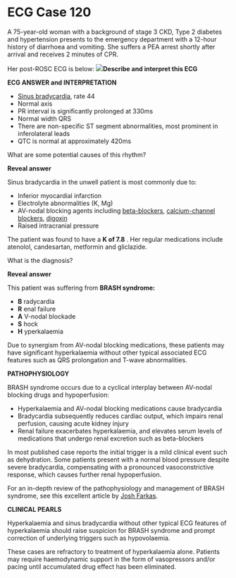 # ECG Case 120


A 75-year-old woman with a background of stage 3 CKD, Type 2 diabetes and hypertension presents to the emergency department with a 12-hour history of diarrhoea and vomiting. She suffers a PEA arrest shortly after arrival and receives 2 minutes of CPR. 


Her post-ROSC ECG is below:
![](https://litfl.com/wp-content/uploads/2018/03/ECG-Case-120-BRASH.png)**Describe and interpret this ECG** 

**ECG ANSWER and INTERPRETATION** 

- [Sinus bradycardia](https://litfl.com/sinus-bradycardia-ecg-library/), rate 44
- Normal axis
- PR interval is significantly prolonged at 330ms
- Normal width QRS
- There are non-specific ST segment abnormalities, most prominent in inferolateral leads
- QTC is normal at approximately 420ms


What are some potential causes of this rhythm?

**Reveal answer** 


Sinus bradycardia in the unwell patient is most commonly due to:

- Inferior myocardial infarction
- Electrolyte abnormalities (K, Mg)
- AV-nodal blocking agents including [beta-blockers](https://litfl.com/beta-blocker-and-calcium-channel-blocker-toxicity/), [calcium-channel blockers](https://litfl.com/beta-blocker-and-calcium-channel-blocker-toxicity/), [digoxin](https://litfl.com/digoxin-toxicity-ecg-library/)
- Raised intracranial pressure


The patient was found to have a **K of 7.8** . Her regular medications include atenolol, candesartan, metformin and gliclazide.


What is the diagnosis?

**Reveal answer** 


This patient was suffering from **BRASH syndrome:** 

- **B** radycardia
- **R** enal failure
- **A** V-nodal blockade
- **S** hock
- **H** yperkalaemia


Due to synergism from AV-nodal blocking medications, these patients may have significant hyperkalaemia without other typical associated ECG features such as QRS prolongation and T-wave abnormalities.

**PATHOPHYSIOLOGY** 


BRASH syndrome occurs due to a cyclical interplay between AV-nodal blocking drugs and hypoperfusion:

- Hyperkalaemia and AV-nodal blocking medications cause bradycardia
- Bradycardia subsequently reduces cardiac output, which impairs renal perfusion, causing acute kidney injury
- Renal failure exacerbates hyperkalaemia, and elevates serum levels of medications that undergo renal excretion such as beta-blockers


In most published case reports the initial trigger is a mild clinical event such as dehydration. Some patients present with a normal blood pressure despite severe bradycardia, compensating with a pronounced vasoconstrictive response, which causes further renal hypoperfusion.


For an in-depth review of the pathophysiology and management of BRASH syndrome, see this excellent article by [Josh Farkas](https://emcrit.org/pulmcrit/brash-syndrome-bradycardia-renal-failure-av-blocker-shock-hyperkalemia/). 

**CLINICAL PEARLS** 


Hyperkalaemia and sinus bradycardia without other typical ECG features of hyperkalaemia should raise suspicion for BRASH syndrome and prompt correction of underlying triggers such as hypovolaemia.


These cases are refractory to treatment of hyperkalaemia alone. Patients may require haemodynamic support in the form of vasopressors and/or pacing until accumulated drug effect has been eliminated.

